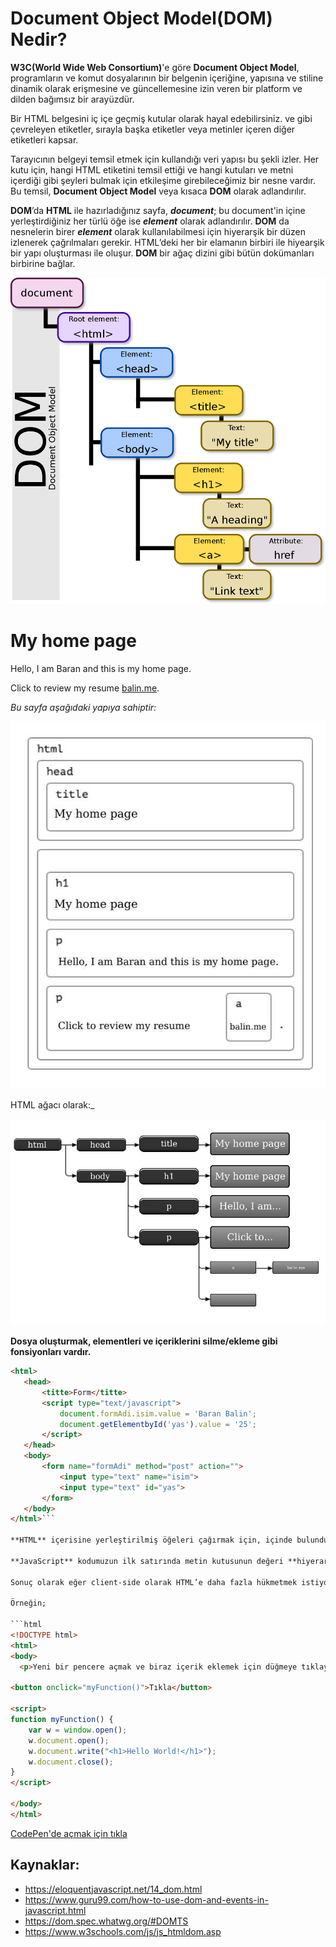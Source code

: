 # Document Object Model(DOM) Nedir?



**W3C(World Wide Web Consortium)**'e göre **Document Object Model**, programların ve komut dosyalarının bir belgenin içeriğine, yapısına ve stiline dinamik olarak erişmesine ve güncellemesine izin veren bir platform ve dilden bağımsız bir arayüzdür.

Bir HTML belgesini iç içe geçmiş kutular olarak hayal edebilirsiniz. **<body>** ve **</body>** gibi çevreleyen etiketler, sırayla başka etiketler veya metinler içeren diğer etiketleri kapsar. 

Tarayıcının belgeyi temsil etmek için kullandığı veri yapısı bu şekli izler. Her kutu için, hangi HTML etiketini temsil ettiği ve hangi kutuları ve metni içerdiği gibi şeyleri bulmak için etkileşime girebileceğimiz bir nesne vardır. Bu temsil, **Document Object Model** veya kısaca **DOM** olarak adlandırılır.

**DOM**’da **HTML** ile hazırladığınız sayfa, **_document_**; bu document'in içine yerleştirdiğiniz her türlü öğe ise **_element_** olarak adlandırılır. **DOM** da nesnelerin birer **_element_** olarak kullanılabilmesi için hiyerarşik bir düzen izlenerek çağrılmaları gerekir. HTML’deki her bir elamanın birbiri ile hiyearşik bir yapı oluşturması ile oluşur. **DOM** bir ağaç dizini gibi bütün dokümanları birbirine bağlar.

![DOM Tree](./figures/dom-tree.png)

<!doctype html>
<html>
  <head>
    <title>My home page</title>
  </head>
  <body>
    <h1>My home page</h1>
    <p>Hello, I am Baran and this is my home page.</p>
    <p>Click to review my resume
      <a href="http://balin.me/cv.pdf">balin.me</a>.</p>
  </body>
</html>

_Bu sayfa aşağıdaki yapıya sahiptir:_

![HTML boxes](./figures/html-boxes.jpg)

HTML ağacı olarak:_

![HTML document as a tree](./figures/html-tree.jpg)



**Dosya oluşturmak, elementleri ve içeriklerini silme/ekleme gibi fonsiyonları vardır.**

```html
<html>
   <head>
       <titte>Form</titte>
       <script type="text/javascript">
           document.formAdi.isim.value = 'Baran Balin';
           document.getElementbyId('yas').value = '25';
       </script>
   </head>
   <body>
       <form name="formAdi" method="post" action="">
           <input type="text" name="isim">
           <input type="text" id="yas">
       </form>
   </body>
</html>```

**HTML** içerisine yerleştirilmiş öğeleri çağırmak için, içinde bulunduğu diğer öğelerin çağrılması bir yöntem iken, bir öğeye bir **id** vererek bu **id** üzerinden çağırmak da bir başka yöntemdir.

**JavaScript** kodumuzun ilk satırında metin kutusunun değeri **hiyerarşik olarak çağrılmış ve değiştirilmiştir.** İkinci satırda ise hiyerarşik yapı daha az önemsenerek **JavaScript** içindeki **DOM**’un temellerinden olan **getElementById** metodu kullanılmıştır.

Sonuç olarak eğer client-side olarak HTML’e daha fazla hükmetmek istiyorsanız, kullandığınız dil ne olursa olsun kesinlikle **DOM** un erişim yöntemlerini çok iyi biliyor olmanız gerekir.

Örneğin;

```html
<!DOCTYPE html>
<html>
<body>
  <p>Yeni bir pencere açmak ve biraz içerik eklemek için düğmeye tıklayın.</p>

<button onclick="myFunction()">Tıkla</button>

<script>
function myFunction() {
    var w = window.open();
    w.document.open();
    w.document.write("<h1>Hello World!</h1>");
    w.document.close();
}
</script>

</body>
</html>
```

[CodePen'de açmak için tıkla](https://codepen.io/baranbalin/pen/JjRLwvY)



## Kaynaklar:

-  https://eloquentjavascript.net/14_dom.html
- https://www.guru99.com/how-to-use-dom-and-events-in-javascript.html
- https://dom.spec.whatwg.org/#DOMTS
- https://www.w3schools.com/js/js_htmldom.asp
